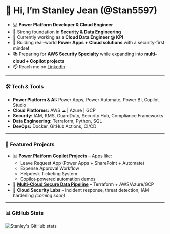 # 👋 Hi, I’m Stanley Jean (@Stan5597)

- 💻 **Power Platform Developer & Cloud Engineer**  
- 🔐 Strong foundation in **Security & Data Engineering**  
- 🌱 Currently working as a **Cloud Data Engineer @ KPI**  
- 💞️ Building real-world **Power Apps + Cloud solutions** with a security-first mindset  
- 📚 Preparing for **AWS Security Specialty** while expanding into **multi-cloud + Copilot projects**  
- 📫 Reach me on [LinkedIn](https://www.linkedin.com/in/stanley-jean-jacques-683899121/)

---

### 🛠️ Tech & Tools
- **Power Platform & AI:** Power Apps, Power Automate, Power BI, Copilot Studio  
- **Cloud Platforms:** AWS ☁ | Azure | GCP  
- **Security:** IAM, KMS, GuardDuty, Security Hub, Compliance Frameworks  
- **Data Engineering:** Terraform, Python, SQL  
- **DevOps:** Docker, GitHub Actions, CI/CD  

---

### 📂 Featured Projects
- 📊 [**Power Platform Copilot Projects**](https://github.com/Stan5597/power-platform-copilot) – Apps like:  
  - Leave Request App (Power Apps + SharePoint + Automate)  
  - Expense Approval Workflow  
  - Helpdesk Ticketing System  
  - Copilot-powered automation demos  
- 🚀 [**Multi-Cloud Secure Data Pipeline**](https://github.com/Stan5597/multi-cloud-arch) – Terraform + AWS/Azure/GCP  
- 🔐 **Cloud Security Labs** – Incident response, threat detection, IAM hardening *(coming soon)*  

---

### 📊 GitHub Stats
![Stanley's GitHub stats](https://github-readme-stats.vercel.app/api?username=Stan5597&show_icons=true&theme=tokyonight)
